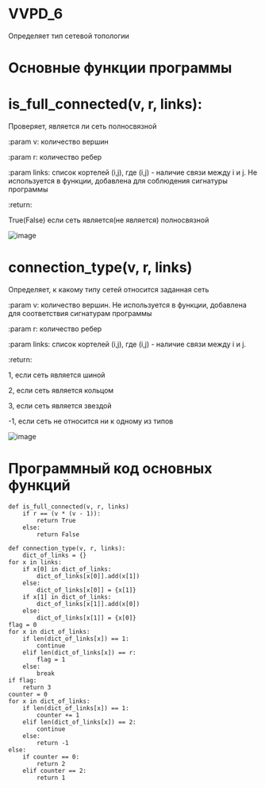# VVPD_6
Определяет тип сетевой топологии

# Основные функции программы
# is_full_connected(v, r, links):
Проверяет, является ли сеть полносвязной

:param v: количество вершин
    
:param r: количество ребер
    
:param links: список кортелей (i,j), где (i,j) - наличие связи между i и j. Не используется в функции, добавлена для соблюдения сигнатуры программы
    
:return:
    
True(False) если сеть является(не является) полносвязной
    
![image](https://user-images.githubusercontent.com/96423378/147188057-401e29af-8c67-4fc6-a9c9-9b67b72d3fcc.png)

# connection_type(v, r, links)
Определяет, к какому типу сетей относится заданная сеть

:param v: количество вершин. Не используется в функции, добавлена для соответствия сигнатурам программы

:param r: количество ребер

:param links: список кортелей (i,j), где (i,j) - наличие связи между i и j.

:return:

1, если сеть является шиной

2, если сеть является кольцом

3, если сеть является звездой

-1, если сеть не относится ни к одному из типов

![image](https://user-images.githubusercontent.com/96423378/147186458-b9043a2e-2b4e-4f6a-89a0-67042514dbb6.png)


# Программный код основных функций
    def is_full_connected(v, r, links)
        if r == (v * (v - 1)):
            return True
        else:
            return False
        
    def connection_type(v, r, links):
        dict_of_links = {}
    for x in links:
        if x[0] in dict_of_links:
            dict_of_links[x[0]].add(x[1])
        else:
            dict_of_links[x[0]] = {x[1]}
        if x[1] in dict_of_links:
            dict_of_links[x[1]].add(x[0])
        else:
            dict_of_links[x[1]] = {x[0]}
    flag = 0
    for x in dict_of_links:
        if len(dict_of_links[x]) == 1:
            continue
        elif len(dict_of_links[x]) == r:
            flag = 1
        else:
            break
    if flag:
        return 3
    counter = 0
    for x in dict_of_links:
        if len(dict_of_links[x]) == 1:
            counter += 1
        elif len(dict_of_links[x]) == 2:
            continue
        else:
            return -1
    else:
        if counter == 0:
            return 2
        elif counter == 2:
            return 1

